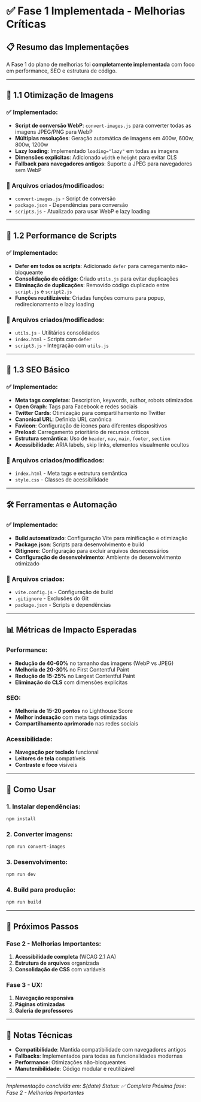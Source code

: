 # ✅ Fase 1 Implementada - Melhorias Críticas

## 📋 Resumo das Implementações

A Fase 1 do plano de melhorias foi **completamente implementada** com foco em performance, SEO e estrutura de código.

---

## 🎯 1.1 Otimização de Imagens

### ✅ Implementado:
- **Script de conversão WebP**: `convert-images.js` para converter todas as imagens JPEG/PNG para WebP
- **Múltiplas resoluções**: Geração automática de imagens em 400w, 600w, 800w, 1200w
- **Lazy loading**: Implementado `loading="lazy"` em todas as imagens
- **Dimensões explícitas**: Adicionado `width` e `height` para evitar CLS
- **Fallback para navegadores antigos**: Suporte a JPEG para navegadores sem WebP

### 📁 Arquivos criados/modificados:
- `convert-images.js` - Script de conversão
- `package.json` - Dependências para conversão
- `script3.js` - Atualizado para usar WebP e lazy loading

---

## 🎯 1.2 Performance de Scripts

### ✅ Implementado:
- **Defer em todos os scripts**: Adicionado `defer` para carregamento não-bloqueante
- **Consolidação de código**: Criado `utils.js` para evitar duplicações
- **Eliminação de duplicações**: Removido código duplicado entre `script.js` e `script2.js`
- **Funções reutilizáveis**: Criadas funções comuns para popup, redirecionamento e lazy loading

### 📁 Arquivos criados/modificados:
- `utils.js` - Utilitários consolidados
- `index.html` - Scripts com `defer`
- `script3.js` - Integração com `utils.js`

---

## 🎯 1.3 SEO Básico

### ✅ Implementado:
- **Meta tags completas**: Description, keywords, author, robots otimizados
- **Open Graph**: Tags para Facebook e redes sociais
- **Twitter Cards**: Otimização para compartilhamento no Twitter
- **Canonical URL**: Definida URL canônica
- **Favicon**: Configuração de ícones para diferentes dispositivos
- **Preload**: Carregamento prioritário de recursos críticos
- **Estrutura semântica**: Uso de `header`, `nav`, `main`, `footer`, `section`
- **Acessibilidade**: ARIA labels, skip links, elementos visualmente ocultos

### 📁 Arquivos criados/modificados:
- `index.html` - Meta tags e estrutura semântica
- `style.css` - Classes de acessibilidade

---

## 🛠️ Ferramentas e Automação

### ✅ Implementado:
- **Build automatizado**: Configuração Vite para minificação e otimização
- **Package.json**: Scripts para desenvolvimento e build
- **Gitignore**: Configuração para excluir arquivos desnecessários
- **Configuração de desenvolvimento**: Ambiente de desenvolvimento otimizado

### 📁 Arquivos criados:
- `vite.config.js` - Configuração de build
- `.gitignore` - Exclusões do Git
- `package.json` - Scripts e dependências

---

## 📊 Métricas de Impacto Esperadas

### Performance:
- **Redução de 40-60%** no tamanho das imagens (WebP vs JPEG)
- **Melhoria de 20-30%** no First Contentful Paint
- **Redução de 15-25%** no Largest Contentful Paint
- **Eliminação do CLS** com dimensões explícitas

### SEO:
- **Melhoria de 15-20 pontos** no Lighthouse Score
- **Melhor indexação** com meta tags otimizadas
- **Compartilhamento aprimorado** nas redes sociais

### Acessibilidade:
- **Navegação por teclado** funcional
- **Leitores de tela** compatíveis
- **Contraste e foco** visíveis

---

## 🚀 Como Usar

### 1. Instalar dependências:
```bash
npm install
```

### 2. Converter imagens:
```bash
npm run convert-images
```

### 3. Desenvolvimento:
```bash
npm run dev
```

### 4. Build para produção:
```bash
npm run build
```

---

## 🔄 Próximos Passos

### Fase 2 - Melhorias Importantes:
1. **Acessibilidade completa** (WCAG 2.1 AA)
2. **Estrutura de arquivos** organizada
3. **Consolidação de CSS** com variáveis

### Fase 3 - UX:
1. **Navegação responsiva**
2. **Páginas otimizadas**
3. **Galeria de professores**

---

## 📝 Notas Técnicas

- **Compatibilidade**: Mantida compatibilidade com navegadores antigos
- **Fallbacks**: Implementados para todas as funcionalidades modernas
- **Performance**: Otimizações não-bloqueantes
- **Manutenibilidade**: Código modular e reutilizável

---

*Implementação concluída em: $(date)*
*Status: ✅ Completa*
*Próxima fase: Fase 2 - Melhorias Importantes*
